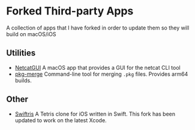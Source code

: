 # Forked Third-party Apps
A collection of apps that I have forked in order to update them so they will build on macOS/iOS 

## Utilities

- [NetcatGUI](https://github.com/shinra-electric/netcatgui) A macOS app that provides a GUI for the netcat CLI tool
- [pkg-merge](https://github.com/shinra-electric/pkg-merge) Command-line tool for merging `.pkg` files. Provides arm64 builds.

## Other

- [Swiftris](https://github.com/shinra-electric/Swiftris) A Tetris clone for iOS written in Swift. This fork has been updated to work on the latest Xcode.
